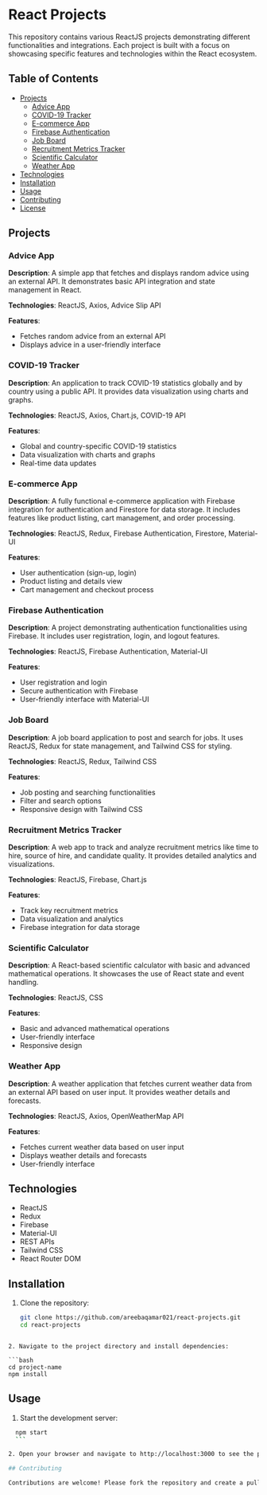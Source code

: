 # React Projects

This repository contains various ReactJS projects demonstrating different functionalities and integrations. Each project is built with a focus on showcasing specific features and technologies within the React ecosystem.

## Table of Contents

- [Projects](#projects)
  - [Advice App](#advice-app)
  - [COVID-19 Tracker](#covid-19-tracker)
  - [E-commerce App](#e-commerce-app)
  - [Firebase Authentication](#firebase-authentication)
  - [Job Board](#job-board)
  - [Recruitment Metrics Tracker](#recruitment-metrics-tracker)
  - [Scientific Calculator](#scientific-calculator)
  - [Weather App](#weather-app)
- [Technologies](#technologies)
- [Installation](#installation)
- [Usage](#usage)
- [Contributing](#contributing)
- [License](#license)

## Projects

### Advice App

**Description**: A simple app that fetches and displays random advice using an external API. It demonstrates basic API integration and state management in React.

**Technologies**: ReactJS, Axios, Advice Slip API

**Features**:
- Fetches random advice from an external API
- Displays advice in a user-friendly interface

### COVID-19 Tracker

**Description**: An application to track COVID-19 statistics globally and by country using a public API. It provides data visualization using charts and graphs.

**Technologies**: ReactJS, Axios, Chart.js, COVID-19 API

**Features**:
- Global and country-specific COVID-19 statistics
- Data visualization with charts and graphs
- Real-time data updates

### E-commerce App

**Description**: A fully functional e-commerce application with Firebase integration for authentication and Firestore for data storage. It includes features like product listing, cart management, and order processing.

**Technologies**: ReactJS, Redux, Firebase Authentication, Firestore, Material-UI

**Features**:
- User authentication (sign-up, login)
- Product listing and details view
- Cart management and checkout process

### Firebase Authentication

**Description**: A project demonstrating authentication functionalities using Firebase. It includes user registration, login, and logout features.

**Technologies**: ReactJS, Firebase Authentication, Material-UI

**Features**:
- User registration and login
- Secure authentication with Firebase
- User-friendly interface with Material-UI

### Job Board

**Description**: A job board application to post and search for jobs. It uses ReactJS, Redux for state management, and Tailwind CSS for styling.

**Technologies**: ReactJS, Redux, Tailwind CSS

**Features**:
- Job posting and searching functionalities
- Filter and search options
- Responsive design with Tailwind CSS

### Recruitment Metrics Tracker

**Description**: A web app to track and analyze recruitment metrics like time to hire, source of hire, and candidate quality. It provides detailed analytics and visualizations.

**Technologies**: ReactJS, Firebase, Chart.js

**Features**:
- Track key recruitment metrics
- Data visualization and analytics
- Firebase integration for data storage

### Scientific Calculator

**Description**: A React-based scientific calculator with basic and advanced mathematical operations. It showcases the use of React state and event handling.

**Technologies**: ReactJS, CSS

**Features**:
- Basic and advanced mathematical operations
- User-friendly interface
- Responsive design

### Weather App

**Description**: A weather application that fetches current weather data from an external API based on user input. It provides weather details and forecasts.

**Technologies**: ReactJS, Axios, OpenWeatherMap API

**Features**:
- Fetches current weather data based on user input
- Displays weather details and forecasts
- User-friendly interface

## Technologies

- ReactJS
- Redux
- Firebase
- Material-UI
- REST APIs
- Tailwind CSS
- React Router DOM

## Installation

1. Clone the repository:

   ```bash
   git clone https://github.com/areebaqamar021/react-projects.git
   cd react-projects
  ```

2. Navigate to the project directory and install dependencies:

 ```bash
 cd project-name
 npm install
 ```
## Usage

1. Start the development server:

  ```bash
    npm start
    ```

2. Open your browser and navigate to http://localhost:3000 to see the project in action.

  ## Contributing

  Contributions are welcome! Please fork the repository and create a pull request with your changes.
